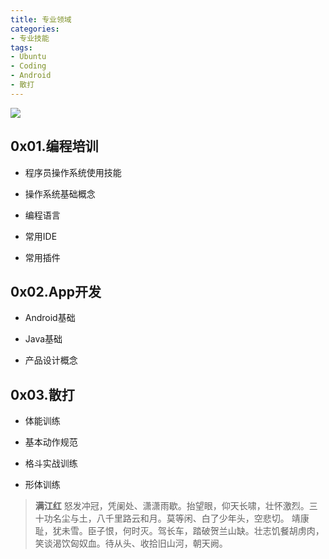 ```yaml
---
title: 专业领域
categories: 
- 专业技能
tags:
- Ubuntu
- Coding
- Android
- 散打
---
```


![](http://up.100desk.com/1/pic_source/d1/d5/d8/d1d5d8a94998caa50c6399df3c12187e.jpg)

**0x01.编程培训**
------

- 程序员操作系统使用技能

- 操作系统基础概念

- 编程语言

- 常用IDE

- 常用插件

**0x02.App开发**
------

- Android基础

- Java基础

- 产品设计概念

**0x03.散打**
------

- 体能训练

- 基本动作规范

- 格斗实战训练

- 形体训练

>**满江红**
>怒发冲冠，凭阑处、潇潇雨歇。抬望眼，仰天长啸，壮怀激烈。三十功名尘与土，八千里路云和月。莫等闲、白了少年头，空悲切。
靖康耻，犹未雪。臣子恨，何时灭。驾长车，踏破贺兰山缺。壮志饥餐胡虏肉，笑谈渴饮匈奴血。待从头、收拾旧山河，朝天阙。 

